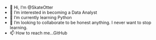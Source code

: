 - 👋 Hi, I’m @SkateOtter
- 👀 I’m interested in becoming a Data Analyst
- 🌱 I’m currently learning Python
- 💞️ I’m looking to collaborate to be honest anything. I never want to stop learning.
- 📫 How to reach me...GitHub

<!---
SkateOtter/SkateOtter is a ✨ special ✨ repository because its `README.md` (this file) appears on your GitHub profile.
You can click the Preview link to take a look at your changes.
--->
